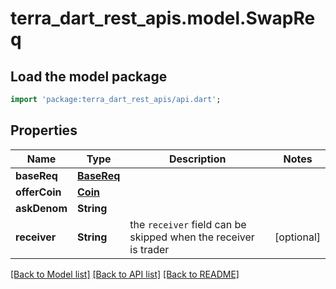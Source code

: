 # terra_dart_rest_apis.model.SwapReq

## Load the model package
```dart
import 'package:terra_dart_rest_apis/api.dart';
```

## Properties
Name | Type | Description | Notes
------------ | ------------- | ------------- | -------------
**baseReq** | [**BaseReq**](BaseReq.md) |  | 
**offerCoin** | [**Coin**](Coin.md) |  | 
**askDenom** | **String** |  | 
**receiver** | **String** | the `receiver` field can be skipped when the receiver is trader | [optional] 

[[Back to Model list]](../README.md#documentation-for-models) [[Back to API list]](../README.md#documentation-for-api-endpoints) [[Back to README]](../README.md)


